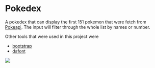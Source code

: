 # Pokedex 

A pokedex that can display the first 151 pokemon that were fetch from [Pokeapi](https://pokeapi.co/). The input will filter through the whole list by names or number. 

Other tools that were used in this project were 
- [bootstrap](https://getbootstrap.com/)  
- [dafont](https://www.dafont.com/)

![](https://pokeapi.co/static/logo-6221638601ef7fa7c835eae08ef67a16.png)



